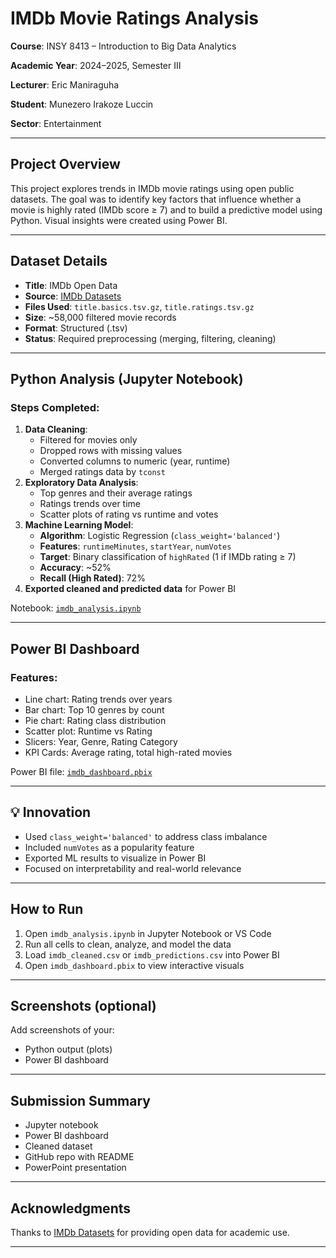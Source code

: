 # **IMDb Movie Ratings Analysis**

**Course**: INSY 8413 – Introduction to Big Data Analytics  

**Academic Year**: 2024–2025, Semester III  

**Lecturer**: Eric Maniraguha  

**Student**: Munezero Irakoze Luccin

**Sector**: Entertainment  

---

## Project Overview

This project explores trends in IMDb movie ratings using open public datasets. The goal was to identify key factors that influence whether a movie is highly rated (IMDb score ≥ 7) and to build a predictive model using Python. Visual insights were created using Power BI.

---

## Dataset Details

- **Title**: IMDb Open Data  
- **Source**: [IMDb Datasets](https://www.imdb.com/interfaces/)  
- **Files Used**: `title.basics.tsv.gz`, `title.ratings.tsv.gz`  
- **Size**: ~58,000 filtered movie records  
- **Format**: Structured (.tsv)  
- **Status**: Required preprocessing (merging, filtering, cleaning)

---

## Python Analysis (Jupyter Notebook)

### Steps Completed:
1. **Data Cleaning**:
   - Filtered for movies only
   - Dropped rows with missing values
   - Converted columns to numeric (year, runtime)
   - Merged ratings data by `tconst`
2. **Exploratory Data Analysis**:
   - Top genres and their average ratings
   - Ratings trends over time
   - Scatter plots of rating vs runtime and votes
3. **Machine Learning Model**:
   - **Algorithm**: Logistic Regression (`class_weight='balanced'`)
   - **Features**: `runtimeMinutes`, `startYear`, `numVotes`
   - **Target**: Binary classification of `highRated` (1 if IMDb rating ≥ 7)
   - **Accuracy**: ~52%
   - **Recall (High Rated)**: 72%
4. **Exported cleaned and predicted data** for Power BI

Notebook: [`imdb_analysis.ipynb`](./imdb_analysis.ipynb)

---

## Power BI Dashboard

### Features:
- Line chart: Rating trends over years
- Bar chart: Top 10 genres by count
- Pie chart: Rating class distribution
- Scatter plot: Runtime vs Rating
- Slicers: Year, Genre, Rating Category
- KPI Cards: Average rating, total high-rated movies

Power BI file: [`imdb_dashboard.pbix`](./imdb_dashboard.pbix)

---

## 💡 Innovation

- Used `class_weight='balanced'` to address class imbalance
- Included `numVotes` as a popularity feature
- Exported ML results to visualize in Power BI
- Focused on interpretability and real-world relevance

---

## How to Run

1. Open `imdb_analysis.ipynb` in Jupyter Notebook or VS Code
2. Run all cells to clean, analyze, and model the data
3. Load `imdb_cleaned.csv` or `imdb_predictions.csv` into Power BI
4. Open `imdb_dashboard.pbix` to view interactive visuals

---

## Screenshots (optional)

Add screenshots of your:
- Python output (plots)
- Power BI dashboard

---

## Submission Summary

- Jupyter notebook
- Power BI dashboard
- Cleaned dataset
- GitHub repo with README
- PowerPoint presentation

---

##  Acknowledgments

Thanks to [IMDb Datasets](https://www.imdb.com/interfaces/) for providing open data for academic use.

---



